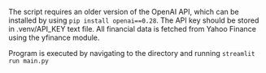 
The script requires an older version of the OpenAI API, which can be installed by using `pip install openai==0.28`. The API key should be stored in .venv/API_KEY text file.
All financial data is fetched from Yahoo Finance using the yfinance module.

Program is executed by navigating to the directory and running `streamlit run main.py`
